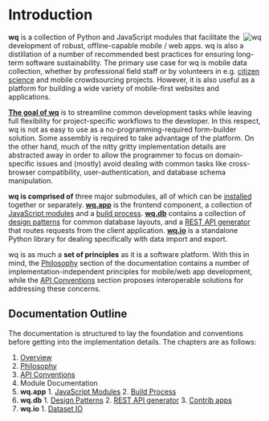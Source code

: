 Introduction
============

<img align=right alt=wq src="http://wq.io/images/128/wq.png">

**wq** is a collection of Python and JavaScript modules that facilitate the development of robust, offline-capable mobile / web apps.  wq is also a distillation of a number of recommended best practices for ensuring long-term software sustainability.  The primary use case for wq is mobile data collection, whether by professional field staff or by volunteers in e.g. [citizen science] and mobile crowdsourcing projects.  However, it is also useful as a platform for building a wide variety of mobile-first websites and applications.

**[The goal of wq]** is to streamline common development tasks while leaving full flexibility for project-specific workflows to the developer.  In this respect, wq is not as easy to use as a no-programming-required form-builder solution.  Some assembly is required to take advantage of the platform.  On the other hand, much of the nitty gritty implementation details are abstracted away in order to allow the programmer to focus on domain-specific issues and (mostly) avoid dealing with common tasks like cross-browser compatibility, user-authentication, and database schema manipulation.

**wq is comprised of** three major submodules, all of which can be [installed] together or separately.  **[wq.app]** is the frontend component, a collection of [JavaScript modules] and a [build process].  **[wq.db]** contains a collection of [design patterns] for common database layouts, and a [REST API generator] that routes requests from the client application.  **[wq.io]** is a standalone Python library for dealing specifically with data import and export.

wq is as much a **set of principles** as it is a software platform.  With this in mind, the [Philosophy] section of the documentation contains a number of implementation-independent principles for mobile/web app development, while the [API Conventions] section proposes interoperable solutions for addressing these concerns.

## Documentation Outline
The documentation is structured to lay the foundation and conventions before getting into the implementation details.  The chapters are as follows:

1. [Overview]
2. [Philosophy]
3. [API Conventions]
4. Module Documentation
  1. **wq.app**
    1. [JavaScript Modules]
    2. [Build Process]
  2. **wq.db**
    1. [Design Patterns]
    2. [REST API generator]
    3. [Contrib apps]
  3. **wq.io**
    1. [Dataset IO]

[citizen science]: http://wq.io/research/quality
[The goal of wq]: http://wq.io/research/framework
[installed]: http://wq.io/docs/setup
[wq.app]: http://wq.io/wq.app
[JavaScript modules]: http://wq.io/docs/app
[build process]: http://wq.io/docs/build
[wq.db]: http://wq.io/wq.db
[design patterns]: http://wq.io/docs/about-patterns
[REST API generator]: http://wq.io/docs/about-rest
[wq.io]: http://wq.io/wq.io
[Philosophy]: http://wq.io/chapters/philosophy/docs
[API Conventions]: http://wq.io/chapters/api/docs
[Overview]: http://wq.io/chapters/overview/docs
[Contrib apps]: http://wq.io/chapters/contrib/docs
[Dataset IO]: http://wq.io/chapters/io/docs

